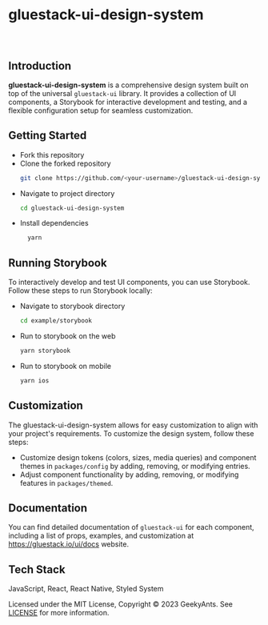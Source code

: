 # gluestack-ui-design-system

<h3 align="center">
  <br>
</h3>

## Introduction

**gluestack-ui-design-system** is a comprehensive design system built on top of the universal `gluestack-ui` library. It provides a collection of UI components, a Storybook for interactive development and testing, and a flexible configuration setup for seamless customization.


## Getting Started

* Fork this repository
* Clone the forked repository
  ```bash
  git clone https://github.com/<your-username>/gluestack-ui-design-system.git
  ```
* Navigate to project directory
  ```bash
  cd gluestack-ui-design-system
  ```
* Install dependencies
  ```bash
    yarn
  ```

## Running Storybook
To interactively develop and test UI components, you can use Storybook. Follow these steps to run Storybook locally:

* Navigate to storybook directory
  ```bash
  cd example/storybook
  ```

* Run to storybook on the web
  ```bash
  yarn storybook
  ```
* Run to storybook on mobile
  ```bash
  yarn ios
  ```

## Customization
The gluestack-ui-design-system allows for easy customization to align with your project's requirements. To customize the design system, follow these steps:

* Customize design tokens (colors, sizes, media queries) and component themes in `packages/config` by adding, removing, or modifying entries.
* Adjust component functionality by adding, removing, or modifying features in `packages/themed`.


## Documentation

You can find detailed documentation of `gluestack-ui` for each component, including a list of props, examples, and customization at https://gluestack.io/ui/docs website.


## Tech Stack

JavaScript, React, React Native, Styled System


Licensed under the MIT License, Copyright © 2023 GeekyAnts. See [LICENSE](./LICENSE) for more information.

